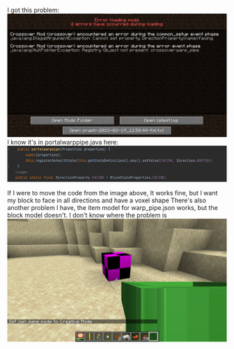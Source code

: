 I got this problem: ![img.png](img.png)
I know it's in portalwarppipe.java here:
![img_2.png](img_2.png)


If I were to move the code from the image above, It works fine, but I want my block to face in all directions and have a voxel shape
There's also another problem I have, the item model for warp_pipe.json works, but the block model doesn't. I don't know where the problem is
![img_3.png](img_3.png)